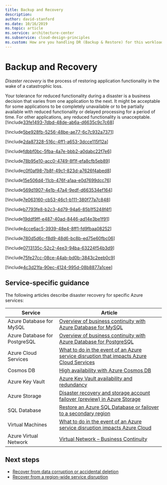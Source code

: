 ```yaml
---
title: Backup and Recovery
description: 
author: david-stanford
ms.date: 10/16/2019
ms.topic: article
ms.service: architecture-center
ms.subservice: cloud-design-principles
ms.custom: How are you handling DR (Backup & Restore) for this workload? 
---
```


# Backup and Recovery

*Disaster recovery* is the process of restoring application functionality in the wake of a catastrophic loss.

Your tolerance for reduced functionality during a disaster is a business decision that varies from one application to the next. It might be acceptable for some applications to be completely unavailable or to be partially available with reduced functionality or delayed processing for a period of time. For other applications, any reduced functionality is unacceptable.<!-- You have a plan for dependency failures -->
[!include[33fe1493-7dbd-48de-ab6a-d6635c9c7c68](../../../includes/aar_guidance/33fe1493-7dbd-48de-ab6a-d6635c9c7c68.md)]

<!-- There is a response plan in place for network outages. -->
[!include[5be928fb-5256-48be-ae77-6c7c932a7371](../../../includes/aar_guidance/5be928fb-5256-48be-ae77-6c7c932a7371.md)]

<!-- You have manual responses defined where automation doesn't exist -->
[!include[2da87328-516c-4ff1-a653-3dcce115f12a](../../../includes/aar_guidance/2da87328-516c-4ff1-a653-3dcce115f12a.md)]

<!-- You understand what to do when data is corrupted or deleted -->
[!include[fdbbf0bc-5fba-4a7e-bbb2-a0dabc22f7e6](../../../includes/aar_guidance/fdbbf0bc-5fba-4a7e-bbb2-a0dabc22f7e6.md)]

<!-- You have a disaster recovery plan -->
[!include[78b95e10-acc0-4749-8f1f-efa8cfb5eb89](../../../includes/aar_guidance/78b95e10-acc0-4749-8f1f-efa8cfb5eb89.md)]

<!-- Backup strategy defined -->
[!include[c0f0af98-7b8f-49c1-823d-a7626f4abed8](../../../includes/aar_guidance/c0f0af98-7b8f-49c1-823d-a7626f4abed8.md)]

<!-- Virtual machines are protected from corruption and accidental deletion -->
[!include[15e506d4-11cb-476f-a1aa-e0d7699dcc76](../../../includes/aar_guidance/15e506d4-11cb-476f-a1aa-e0d7699dcc76.md)]

<!-- Resource management -->
[!include[569d1907-4e1b-47a4-9edf-d663534ef164](../../../includes/aar_guidance/569d1907-4e1b-47a4-9edf-d663534ef164.md)]

<!-- Backup & restore operations are automatically scheduled and tested -->
[!include[7e063160-cb53-46c1-b111-380f77a7c848](../../../includes/aar_guidance/7e063160-cb53-46c1-b111-380f77a7c848.md)]

<!-- Implementing and validating data backups -->
[!include[b7793fe8-b2c3-4d79-94a6-85b1f5248f4f](../../../includes/aar_guidance/b7793fe8-b2c3-4d79-94a6-85b1f5248f4f.md)]

<!-- We conduct outage retrospectives -->
[!include[19ddf9ff-e487-40ad-8446-ad14e3be1f91](../../../includes/aar_guidance/19ddf9ff-e487-40ad-8446-ad14e3be1f91.md)]

<!-- Regional failure plans are documented -->
[!include[4cce6ac5-3939-48e4-8ff1-fd9fbaa08252](../../../includes/aar_guidance/4cce6ac5-3939-48e4-8ff1-fd9fbaa08252.md)]

<!-- Backups are stored securely -->
[!include[780d5d6c-f8d9-48d6-bc8b-ed75e60fbc06](../../../includes/aar_guidance/780d5d6c-f8d9-48d6-bc8b-ed75e60fbc06.md)]

<!-- Have application configuration and installations archivied -->
[!include[0713135c-52c2-4ee3-94ba-63224f54b3d9](../../../includes/aar_guidance/0713135c-52c2-4ee3-94ba-63224f54b3d9.md)]

<!-- Data retention policies are defined -->
[!include[75fe27cc-08ce-44ab-bd0b-3843c2eeb0c9](../../../includes/aar_guidance/75fe27cc-08ce-44ab-bd0b-3843c2eeb0c9.md)]

<!-- Our backups are automated.  -->
[!include[4c3d21fa-90ec-4124-995d-08b8877a1cee](../../../includes/aar_guidance/4c3d21fa-90ec-4124-995d-08b8877a1cee.md)]

## Service-specific guidance

The following articles describe disaster recovery for specific Azure services:

| Service                       | Article                                                                                                                                                                                       |
|-------------------------------|---------------------------------------------------------------------------------------------------------------------------------------------------------------------------------------------|
| Azure Database for MySQL      | [Overview of business continuity with Azure Database for MySQL](/azure/mysql/concepts-business-continuity)                                                  |
| Azure Database for PostgreSQL | [Overview of business continuity with Azure Database for PostgreSQL](/azure/postgresql/concepts-business-continuity)                                        |
| Azure Cloud Services          | [What to do in the event of an Azure service disruption that impacts Azure Cloud Services](/azure/cloud-services/cloud-services-disaster-recovery-guidance) |
| Cosmos DB                     | [High availability with Azure Cosmos DB](/azure/cosmos-db/high-availability)                                                                                |
| Azure Key Vault               | [Azure Key Vault availability and redundancy](/azure/key-vault/key-vault-disaster-recovery-guidance)                                                        |
| Azure Storage                 | [Disaster recovery and storage account failover (preview) in Azure Storage](/azure/storage/common/storage-disaster-recovery-guidance)                       |
| SQL Database                  | [Restore an Azure SQL Database or failover to a secondary region](/azure/sql-database/sql-database-disaster-recovery)                                       |
| Virtual Machines              | [What to do in the event of an Azure service disruption impacts Azure Cloud](/azure/cloud-services/cloud-services-disaster-recovery-guidance)               |
| Azure Virtual Network         | [Virtual Network – Business Continuity](/azure/virtual-network/virtual-network-disaster-recovery-guidance)                                                  |

## Next steps

- [Recover from data corruption or accidental deletion](./data-management.md)
- [Recover from a region-wide service disruption](../../resiliency/recovery-loss-azure-region.md)